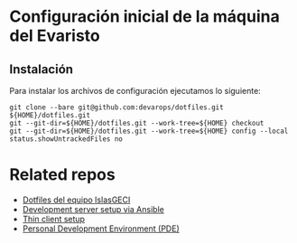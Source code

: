 # Configuración inicial de la máquina del Evaristo

## Instalación

Para instalar los archivos de configuración ejecutamos lo siguiente:

```shell
git clone --bare git@github.com:devarops/dotfiles.git ${HOME}/dotfiles.git
git --git-dir=${HOME}/dotfiles.git --work-tree=${HOME} checkout
git --git-dir=${HOME}/dotfiles.git --work-tree=${HOME} config --local status.showUntrackedFiles no
```

# Related repos

- [Dotfiles del equipo IslasGECI](https://github.com/IslasGECI/dotfiles)
- [Development server setup via Ansible](https://github.com/IslasGECI/development_server_setup)
- [Thin client setup](https://github.com/devarops/devenv)
- [Personal Development Environment (PDE)](https://github.com/devarops/pde)
